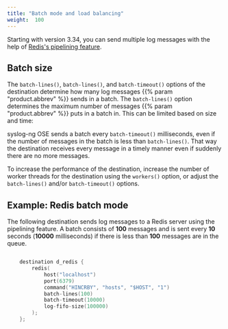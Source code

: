 ```yaml
---
title: "Batch mode and load balancing"
weight:  100
---
```

<!-- DISCLAIMER: This file is based on the syslog-ng Open Source Edition documentation https://github.com/balabit/syslog-ng-ose-guides/commit/2f4a52ee61d1ea9ad27cb4f3168b95408fddfdf2 and is used under the terms of The syslog-ng Open Source Edition Documentation License. The file has been modified by Axoflow. -->

Starting with version 3.34, you can send multiple log messages with the help of [Redis's pipelining feature](https://github.com/redis/hiredis#pipelining).


## Batch size

The `batch-lines()`, `batch-lines()`, and `batch-timeout()` options of the destination determine how many log messages {{% param "product.abbrev" %}} sends in a batch. The `batch-lines()` option determines the maximum number of messages {{% param "product.abbrev" %}} puts in a batch in. This can be limited based on size and time:

syslog-ng OSE sends a batch every `batch-timeout()` milliseconds, even if the number of messages in the batch is less than `batch-lines()`. That way the destination receives every message in a timely manner even if suddenly there are no more messages.

To increase the performance of the destination, increase the number of worker threads for the destination using the `workers()` option, or adjust the `batch-lines()` and/or `batch-timeout()` options.


## Example: Redis batch mode

The following destination sends log messages to a Redis server using the pipelining feature. A batch consists of **100** messages and is sent every **10** seconds (**10000** milliseconds) if there is less than **100** messages are in the queue.

```c

    destination d_redis {
        redis(
            host("localhost")
            port(6379)
            command("HINCRBY", "hosts", "$HOST", "1")
            batch-lines(100)
            batch-timeout(10000)
            log-fifo-size(100000)
        );
    };

```


